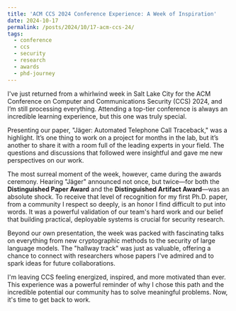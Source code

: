 ```yaml
---
title: 'ACM CCS 2024 Conference Experience: A Week of Inspiration'
date: 2024-10-17
permalink: /posts/2024/10/17-acm-ccs-24/
tags:
  - conference
  - ccs
  - security
  - research
  - awards
  - phd-journey
---
```


I've just returned from a whirlwind week in Salt Lake City for the ACM Conference on Computer and Communications Security (CCS) 2024, and I’m still processing everything. Attending a top-tier conference is always an incredible learning experience, but this one was truly special.

Presenting our paper, "Jäger: Automated Telephone Call Traceback," was a highlight. It’s one thing to work on a project for months in the lab, but it’s another to share it with a room full of the leading experts in your field. The questions and discussions that followed were insightful and gave me new perspectives on our work.

The most surreal moment of the week, however, came during the awards ceremony. Hearing "Jäger" announced not once, but twice—for both the **Distinguished Paper Award** and the **Distinguished Artifact Award**—was an absolute shock. To receive that level of recognition for my first Ph.D. paper, from a community I respect so deeply, is an honor I find difficult to put into words. It was a powerful validation of our team's hard work and our belief that building practical, deployable systems is crucial for security research.

Beyond our own presentation, the week was packed with fascinating talks on everything from new cryptographic methods to the security of large language models. The "hallway track" was just as valuable, offering a chance to connect with researchers whose papers I've admired and to spark ideas for future collaborations.

I'm leaving CCS feeling energized, inspired, and more motivated than ever. This experience was a powerful reminder of why I chose this path and the incredible potential our community has to solve meaningful problems. Now, it's time to get back to work.